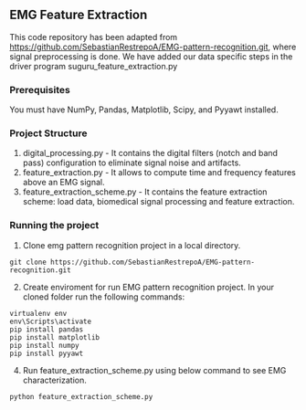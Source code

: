 ## EMG Feature Extraction

This code repository has been adapted from https://github.com/SebastianRestrepoA/EMG-pattern-recognition.git, where signal preprocessing is done. We have added our data specific steps in the driver program suguru_feature_extraction.py 


### Prerequisites
You must have NumPy, Pandas, Matplotlib, Scipy, and  Pyyawt installed.

### Project Structure

1. digital_processing.py - It contains the digital filters (notch and band pass) configuration to eliminate signal noise and artifacts.
2. feature_extraction.py - It allows to compute time and frequency features above an EMG signal.
3. feature_extraction_scheme.py - It contains the feature extraction scheme: load data, biomedical signal processing and feature extraction.

### Running the project

1. Clone emg pattern recognition project in a local directory.
```
git clone https://github.com/SebastianRestrepoA/EMG-pattern-recognition.git
```

2. Create enviroment for run EMG pattern recognition project. In your cloned folder run the following commands:
```
virtualenv env
env\Scripts\activate
pip install pandas
pip install matplotlib
pip install numpy
pip install pyyawt 
```

4. Run feature_extraction_scheme.py using below command to see EMG characterization.
```
python feature_extraction_scheme.py
```

